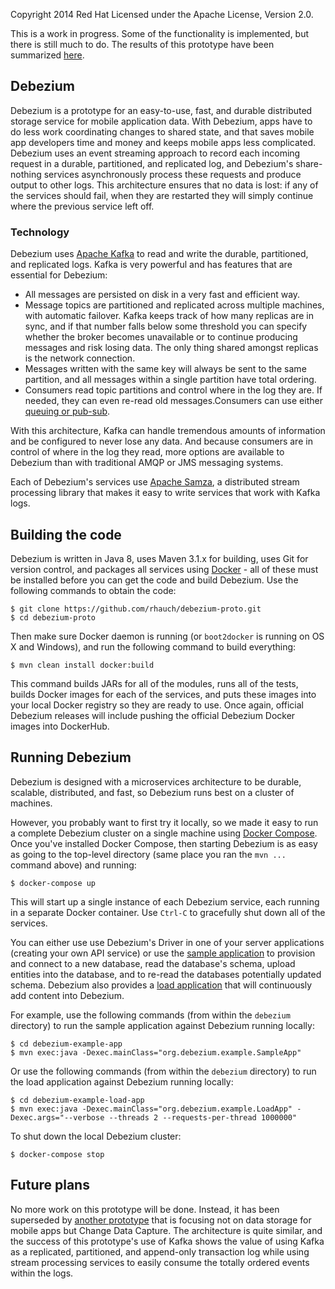 Copyright 2014 Red Hat
Licensed under the Apache License, Version 2.0.

This is a work in progress. Some of the functionality is implemented, but there is still much to do. The results of this prototype have been summarized [here](Results).

## Debezium

Debezium is a prototype for an easy-to-use, fast, and durable distributed storage service for mobile application data. With Debezium, apps have to do less work coordinating changes to shared state, and that saves mobile app developers time and money and keeps mobile apps less complicated. Debezium uses an event streaming approach to record each incoming request in a durable, partitioned, and replicated log, and Debezium's share-nothing services asynchronously process these requests and produce output to other logs. This architecture ensures that no data is lost: if any of the services should fail, when they are restarted they will simply continue where the previous service left off.

### Technology

Debezium uses [Apache Kafka](http://kafka.apache.org) to read and write the durable, partitioned, and replicated logs. Kafka is very powerful and has features that are essential for Debezium:

* All messages are persisted on disk in a very fast and efficient way.
* Message topics are partitioned and replicated across multiple machines, with automatic failover. Kafka keeps track of how many replicas are in sync, and if that number falls below some threshold you can specify whether the broker becomes unavailable or to continue producing messages and risk losing data. The only thing shared amongst replicas is the network connection.
* Messages written with the same key will always be sent to the same partition, and all messages within a single partition have total ordering.
* Consumers read topic partitions and control where in the log they are. If needed, they can even re-read old messages.Consumers can use either [queuing or pub-sub](http://kafka.apache.org/documentation.html#intro_consumers).

With this architecture, Kafka can handle tremendous amounts of information and be configured to never lose any data. And because consumers are in control of where in the log they read, more options are available to Debezium than with traditional AMQP or JMS messaging systems.

Each of Debezium's services use [Apache Samza](http://samza.incubator.apache.org), a distributed stream processing library that makes it easy to write services that work with Kafka logs.

## Building the code

Debezium is written in Java 8, uses Maven 3.1.x for building, uses Git for version control, and packages all services using [Docker](https://www.docker.com) - all of these must be installed before you can get the code and build Debezium. Use the following commands to obtain the code:

    $ git clone https://github.com/rhauch/debezium-proto.git
	$ cd debezium-proto

Then make sure Docker daemon is running (or `boot2docker` is running on OS X and Windows), and run the following command to build everything:

	$ mvn clean install docker:build

This command builds JARs for all of the modules, runs all of the tests, builds Docker images for each of the services, and puts these images into your local Docker registry so they are ready to use. Once again, official Debezium releases will include pushing the official Debezium Docker images into DockerHub.

## Running Debezium

Debezium is designed with a microservices architecture to be durable, scalable, distributed, and fast, so Debezium runs best on a cluster of machines.

However, you probably want to first try it locally, so we made it easy to run a complete Debezium cluster on a single machine using [Docker Compose](https://docs.docker.com/compose/). Once you've installed Docker Compose, then starting Debezium is as easy as going to the top-level directory (same place you ran the `mvn ...` command above) and running:

    $ docker-compose up

This will start up a single instance of each Debezium service, each running in a separate Docker container. Use `Ctrl-C` to gracefully shut down all of the services.

You can either use use Debezium's Driver in one of your server applications (creating your own API service) or use the [sample application](blob/master/debezium-example-app/src/main/java/org/debezium/example/SampleApp.java) to provision and connect to a new database, read the database's schema, upload entities into the database, and to re-read the databases potentially updated schema. Debezium also provides a [load application](blob/master/debezium-example-load-app/src/main/java/org/debezium/example/LoadApp.java) that will continuously add content into Debezium.

For example, use the following commands (from within the `debezium` directory) to run the sample application against Debezium running locally:

    $ cd debezium-example-app
    $ mvn exec:java -Dexec.mainClass="org.debezium.example.SampleApp"

Or use the following commands (from within the `debezium` directory) to run the load application against Debezium running locally:

    $ cd debezium-example-load-app
    $ mvn exec:java -Dexec.mainClass="org.debezium.example.LoadApp" -Dexec.args="--verbose --threads 2 --requests-per-thread 1000000"

To shut down the local Debezium cluster:

    $ docker-compose stop

## Future plans

No more work on this prototype will be done. Instead, it has been superseded by [another prototype](https://github.com/rhauch/debezium) that is focusing not on data storage for mobile apps but Change Data Capture. The architecture is quite similar, and the success of this prototype's use of Kafka shows the value of using Kafka as a replicated, partitioned, and append-only transaction log while using stream processing services to easily consume the totally ordered events within the logs.